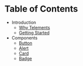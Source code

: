 # Table of Contents

- Introduction
  - [Why Telements](introduction/why-telements.md)
  - [Getting Started](introduction/getting-started.md)
- Components
  - [Button](components/button.md)
  - [Alert](components/alert.md)
  - [Card](components/card.md)
  - [Badge](components/badge.md)
